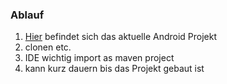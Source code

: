 ### Ablauf

1.	[Hier](https://hobart.informatik.uni-stuttgart.de/se/enpro-iot/tree/master/android/riot) befindet sich das aktuelle Android Projekt
2.	clonen etc.
3.	IDE wichtig import as maven project
4.	kann kurz dauern bis das Projekt gebaut ist